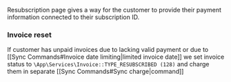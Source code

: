 Resubscription page gives a way for the customer to provide their payment information connected to their subscription ID.

### Invoice reset

If customer has unpaid invoices due to lacking valid payment or due to [[Sync Commands#Invoice date limiting|limited invoice date]] we set invoice status to `\App\Services\Invoice::TYPE_RESUBSCRIBED (128)` and charge them in separate [[Sync Commands#Sync charge|command]] 

